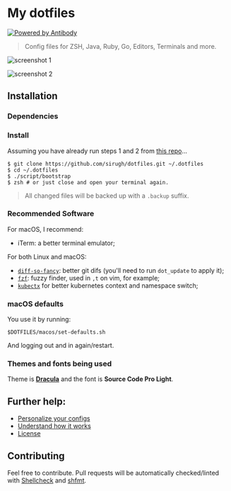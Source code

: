 # My dotfiles

<!-- [![Build Status][tb]][tp] -->

[![Powered by Antibody][ab]][ap]

> Config files for ZSH, Java, Ruby, Go, Editors, Terminals and more.

![screenshot 1][scrn1]

![screenshot 2][scrn2]

[ap]: https://github.com/getantibody/antibody
[ab]: https://img.shields.io/badge/powered%20by-antibody-blue.svg?style=flat-square

<!-- [tb]: https://img.shields.io/travis/caarlos0/dotfiles/master.svg?style=flat-square -->
<!-- [tp]: https://travis-ci.org/caarlos0/dotfiles -->

[scrn1]: /docs/screenshot1.png
[scrn2]: /docs/screenshot2.png

## Installation

### Dependencies

### Install

Assuming you have already run steps 1 and 2 from [this repo](https://github.com/sirugh/macOS)...

```console
$ git clone https://github.com/sirugh/dotfiles.git ~/.dotfiles
$ cd ~/.dotfiles
$ ./script/bootstrap
$ zsh # or just close and open your terminal again.
```

> All changed files will be backed up with a `.backup` suffix.

### Recommended Software

For macOS, I recommend:

- iTerm: a better terminal emulator;

For both Linux and macOS:

- [`diff-so-fancy`](https://github.com/so-fancy/diff-so-fancy):
  better git difs (you'll need to run `dot_update` to apply it);
- [`fzf`](https://github.com/junegunn/fzf):
  fuzzy finder, used in `,t` on vim, for example;
- [`kubectx`](https://github.com/ahmetb/kubectx) for better kubernetes context
  and namespace switch;

### macOS defaults

You use it by running:

```console
$DOTFILES/macos/set-defaults.sh
```

And logging out and in again/restart.

### Themes and fonts being used

Theme is **[Dracula](https://draculatheme.com)** and the font is
**Source Code Pro Light**.

## Further help:

- [Personalize your configs](/docs/PERSONALIZATION.md)
- [Understand how it works](/docs/PHILOSOPHY.md)
- [License](/LICENSE.md)

## Contributing

Feel free to contribute. Pull requests will be automatically
checked/linted with [Shellcheck](https://github.com/koalaman/shellcheck)
and [shfmt](https://github.com/mvdan/sh).
